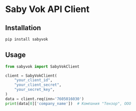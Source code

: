 # Saby Vok API Client

## Installation

```sh
pip install sabyvok
```

## Usage

```python
from sabyvok import SabyVokClient

client = SabyVokClient(
    "your_client_id",
    "your_client_secret",
    "your_secret_key",
)
data = client.req(inn='7605016030')
print(data[0]['company_name'])  # Компания "Тензор", ООО

```
